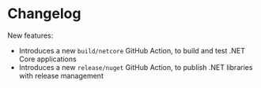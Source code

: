 # Changelog

New features:

- Introduces a new `build/netcore` GitHub Action, to build and test .NET Core applications
- Introduces a new `release/nuget` GitHub Action, to publish .NET libraries with release management

